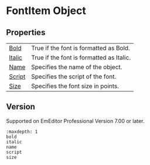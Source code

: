 # FontItem Object

## Properties

|     |     |
| --- | --- |
| [Bold](bold) | True if the font is formatted as Bold. |
| [Italic](italic) | True if the font is formatted as Italic. |
| [Name](name) | Specifies the name of the object. |
| [Script](script) | Specifies the script of the font. |
| [Size](size) | Specifies the font size in points. |

## Version

Supported on EmEditor Professional Version 7.00 or later.


```{toctree}
:maxdepth: 1
bold
italic
name
script
size
```
